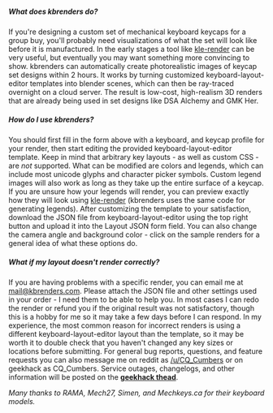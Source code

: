 ##### What does kbrenders do?

If you're designing a custom set of mechanical keyboard keycaps for a group buy, you'll probably need visualizations of what the set will look like before it is manufactured. In the early stages a tool like [kle-render](http://kle-render.herokuapp.com) can be very useful, but eventually you may want something more convincing to show. kbrenders can automatically create photorealistic images of keycap set designs within 2 hours. It works by turning customized keyboard-layout-editor templates into blender scenes, which can then be ray-traced overnight on a cloud server. The result is low-cost, high-realism 3D renders that are already being used in set designs like DSA Alchemy and GMK Her.

##### How do I use kbrenders?

You should first fill in the form above with a keyboard, and keycap profile for your render, then start editing the provided keyboard-layout-editor template. Keep in mind that arbitrary key layouts - as well as custom CSS - are *not* supported. What can be modified are colors and legends, which can include most unicode glyphs and character picker symbols. Custom legend images will also work as long as they take up the entire surface of a keycap. If you are unsure how your legends will render, you can preview exactly how they will look using [kle-render](http://kle-render.herokuapp.com) (kbrenders uses the same code for generating legends). After customizing the template to your satisfaction, download the JSON file from keyboard-layout-editor using the top right button and upload it into the Layout JSON form field. You can also change the camera angle and background color - click on the sample renders for a general idea of what these options do.

##### What if my layout doesn't render correctly?

If you are having problems with a specific render, you can email me at mail@kbrenders.com. Please attach the JSON file and other settings used in your order - I need them to be able to help you. In most cases I can redo the render or refund you if the original result was not satisfactory, though this is a hobby for me so it may take a few days before I can respond. In my experience, the most common reason for incorrect renders is using a different keyboard-layout-editor layout than the template, so it may be worth it to double check that you haven't changed any key sizes or locations before submitting. For general bug reports, questions, and feature requests you can also message me on reddit as [/u/CQ_Cumbers](http://reddit.com/u/CQ_Cumbers) or on geekhack as CQ_Cumbers. Service outages, changelogs, and other information will be posted on the **[geekhack thead](https://geekhack.org/index.php?topic=92666.0)**. 

*Many thanks to RAMA, Mech27, Simen, and Mechkeys.ca for their keyboard models.*
